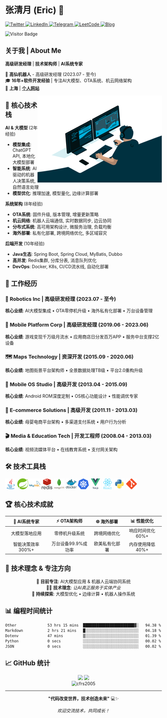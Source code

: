
# 张清月 (Eric) 👋

<div align="left">
  <a href="https://twitter.com/cfrs2005">
    <img alt="Twitter" width="22px" src="https://cdn.jsdelivr.net/npm/simple-icons@v3/icons/twitter.svg" />
  </a>
  <a href="https://www.linkedin.com/in/cfrs2005/">
    <img alt="LinkedIn" width="22px" src="https://cdn.jsdelivr.net/npm/simple-icons@v3/icons/linkedin.svg" />
  </a>
  <a href="https://t.me/cfrs2005">
    <img alt="Telegram" width="22px" src="https://cdn.jsdelivr.net/npm/simple-icons@v3/icons/telegram.svg" />
  </a>
  <a href="https://leetcode-cn.com/u/an-jing-64/">
    <img alt="LeetCode" width="22px" src="https://cdn.jsdelivr.net/npm/simple-icons@v3/icons/leetcode.svg" />
  </a>
  <a href="http://www.80aj.com/">
    <img alt="Blog" width="22px" src="https://cdn.jsdelivr.net/npm/simple-icons@v3/icons/rss.svg" />
  </a>
</div>

![Visitor Badge](https://visitor-badge.glitch.me/badge?page_id=cfrs2005.cfrs2005)

## 关于我 | About Me

**高级研发经理** | **技术架构师** | **AI系统专家**

🏢 **高仙机器人** - 高级研发经理 (2023.07 - 至今)  
🎓 **16年+软件开发经验** | 专注AI大模型、OTA系统、机云网络架构  
📍 **上海** | **[个人网站](http://www.80aj.com/)**

<img align="right" alt="Coding GIF" src="code.gif" width="400" height="280" />

## 🚀 核心技术栈

**AI & 大模型** (2年经验)
- **模型集成**: ChatGPT API, 本地化大模型部署
- **智能系统**: AI驱动的机器人决策系统, 自然语言处理
- **模型优化**: 推理加速, 模型量化, 边缘计算部署

**系统架构** (8年经验)
- **OTA系统**: 固件升级, 版本管理, 增量更新策略
- **机云网络**: 机器人云端通信, 实时数据同步, 边云协同
- **分布式系统**: 高可用架构设计, 微服务治理, 负载均衡
- **海外部署**: 私有化部署, 跨境网络优化, 多区域容灾

**后端开发** (10年经验)
- **Java生态**: Spring Boot, Spring Cloud, MyBatis, Dubbo
- **高并发**: Redis集群, 分库分表, 消息队列优化
- **DevOps**: Docker, K8s, CI/CD流水线, 自动化部署

## 💼 工作经历

### 🤖 **Robotics Inc** | 高级研发经理 (2023.07 - 至今)
**核心业绩**: AI大模型集成 • OTA零停机升级 • 海外私有化部署 • 万台设备管理

### 📱 **Mobile Platform Corp** | 高级研发经理 (2019.06 - 2023.06)
**核心业绩**: 游戏变现千万级月流水 • 应用商店日分发百万APP • 服务中台支撑2亿设备

### 🗺️ **Maps Technology** | 资深开发 (2015.09 - 2020.06)
**核心业绩**: 地图街景平台架构师 • 全景数据处理TB级 • 平台2.0重构升级

### 📲 **Mobile OS Studio** | 高级开发 (2013.04 - 2015.09)
**核心业绩**: Android ROM深度定制 • OS核心功能设计 • 性能调优专家

### 🛒 **E-commerce Solutions** | 高级开发 (2011.11 - 2013.03)
**核心业绩**: 母婴电商平台架构 • 多渠道支付系统 • 用户行为分析

### 🎬 **Media & Education Tech** | 开发工程师 (2008.04 - 2013.03)
**核心业绩**: 视频流媒体平台 • 在线教育系统 • 支付网关架构

## 🛠️ 技术工具栈

<p align="left">
<img src="https://raw.githubusercontent.com/devicons/devicon/master/icons/java/java-original.svg" alt="java" width="35" height="35"/>
<img src="https://raw.githubusercontent.com/devicons/devicon/master/icons/spring/spring-original.svg" alt="spring" width="35" height="35"/>
<img src="https://raw.githubusercontent.com/devicons/devicon/master/icons/mysql/mysql-original-wordmark.svg" alt="mysql" width="35" height="35"/>
<img src="https://raw.githubusercontent.com/devicons/devicon/master/icons/redis/redis-original-wordmark.svg" alt="redis" width="35" height="35"/>
<img src="https://raw.githubusercontent.com/devicons/devicon/master/icons/mongodb/mongodb-original-wordmark.svg" alt="mongodb" width="35" height="35"/>
<img src="https://raw.githubusercontent.com/devicons/devicon/master/icons/docker/docker-original-wordmark.svg" alt="docker" width="35" height="35"/>
<img src="https://raw.githubusercontent.com/devicons/devicon/master/icons/kubernetes/kubernetes-plain.svg" alt="kubernetes" width="35" height="35"/>
<img src="https://raw.githubusercontent.com/devicons/devicon/master/icons/vuejs/vuejs-original-wordmark.svg" alt="vuejs" width="35" height="35"/>
<img src="https://raw.githubusercontent.com/devicons/devicon/master/icons/react/react-original-wordmark.svg" alt="react" width="35" height="35"/>
<img src="https://raw.githubusercontent.com/devicons/devicon/master/icons/python/python-original.svg" alt="python" width="35" height="35"/>
<img src="https://raw.githubusercontent.com/devicons/devicon/master/icons/git/git-original.svg" alt="git" width="35" height="35"/>
</p>

## 🏆 核心技术成就

<div align="center">

| 🤖 **AI系统专家** | ⚡ **OTA架构师** | 🌐 **海外部署** | 📊 **性能优化** |
|:---:|:---:|:---:|:---:|
| 大模型落地应用 | 零停机升级系统 | 跨境网络优化 | 响应时间优化60%+ |
| 智能决策效率300%+ | 万台设备99.9%成功率 | 欧美私有化部署 | 内存使用降低40%+ |

</div>

## 💭 技术理念 & 专注方向

<div align="center">

🔭 **目前专注**: AI大模型应用 & 机器人云端协同系统  
👨‍💻 **技术理念**: *让AI真正服务于实体产业*  
🌱 **持续探索**: 大模型优化 • 边缘计算 • 机器人操作系统

</div>

## 📊 编程时间统计

<!--START_SECTION:waka-->

```txt
Other              53 hrs 15 mins  ███████████████████████▓░   94.38 %
Markdown           2 hrs 21 mins   █░░░░░░░░░░░░░░░░░░░░░░░░   04.18 %
Dotenv             47 mins         ▒░░░░░░░░░░░░░░░░░░░░░░░░   01.39 %
Python             0 secs          ░░░░░░░░░░░░░░░░░░░░░░░░░   00.02 %
JSON               0 secs          ░░░░░░░░░░░░░░░░░░░░░░░░░   00.02 %
```

<!--END_SECTION:waka-->

## 📈 GitHub 统计

<div align="center">
  <img height="180em" src="https://github-readme-stats.vercel.app/api?username=cfrs2005&show_icons=true&theme=dracula&include_all_commits=true&count_private=true"/>
  <img height="180em" src="https://github-readme-stats.vercel.app/api/top-langs/?username=cfrs2005&layout=compact&langs_count=8&theme=dracula"/>
</div>

<div align="center">
  <img src="https://github-readme-streak-stats.herokuapp.com/?user=cfrs2005&theme=dracula" alt="cfrs2005" />
</div>

---

<div align="center">
  
**"代码改变世界，技术创造未来"** 💻✨

*欢迎交流技术，共同成长！*
  
</div>


